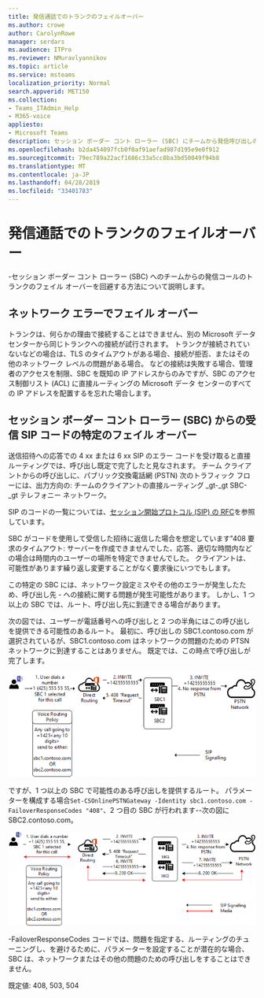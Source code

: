 ```yaml
---
title: 発信通話でのトランクのフェイルオーバー
ms.author: crowe
author: CarolynRowe
manager: serdars
ms.audience: ITPro
ms.reviewer: NMuravlyannikov
ms.topic: article
ms.service: msteams
localization_priority: Normal
search.appverid: MET150
ms.collection:
- Teams_ITAdmin_Help
- M365-voice
appliesto:
- Microsoft Teams
description: セッション ボーダー コント ローラー (SBC) にチームから発信呼び出しのトランクのフェイル オーバーを処理する方法の詳細については、このトピックを参照してください。
ms.openlocfilehash: b2da454097fcb0f0af91aefad987d195e9e0f912
ms.sourcegitcommit: 79ec789a22acf1686c33a5cc8ba3bd50049f94b8
ms.translationtype: MT
ms.contentlocale: ja-JP
ms.lasthandoff: 04/28/2019
ms.locfileid: "33401783"
---
```

# <a name="trunk-failover-on-outbound-calls"></a>発信通話でのトランクのフェイルオーバー

-セッション ボーダー コント ローラー (SBC) へのチームからの発信コールのトランクのフェイル オーバーを回避する方法について説明します。

## <a name="failover-on-network-errors"></a>ネットワーク エラーでフェイル オーバー

トランクは、何らかの理由で接続することはできません、別の Microsoft データ センターから同じトランクへの接続が試行されます。 トランクが接続されていないなどの場合は、TLS のタイムアウトがある場合、接続が拒否、またはその他のネットワーク レベルの問題がある場合。
などの接続は失敗する場合、管理者のアクセスを制限、SBC を既知の IP アドレスからのみですが、SBC のアクセス制御リスト (ACL) に直接ルーティングの Microsoft データ センターのすべての IP アドレスを配置するを忘れた場合します。 

## <a name="failover-of-specific-sip-codes-received-from-the-session-border-controller-sbc"></a>セッション ボーダー コント ローラー (SBC) からの受信 SIP コードの特定のフェイル オーバー

送信招待への応答での 4 xx または 6 xx SIP のエラー コードを受け取ると直接ルーティングでは、呼び出し既定で完了したと見なされます。 チーム クライアントからの呼び出しに、パブリック交換電話網 (PSTN) 次のトラフィック フローには、出力方向の: チームのクライアントの直接ルーティング _gt-_gt SBC-_gt テレフォニー ネットワーク。

SIP のコードの一覧については、[セッション開始プロトコル (SIP) の RFC](https://tools.ietf.org/html/rfc3261)を参照しています。

SBC がコードを使用して受信した招待に返信した場合を想定しています"408 要求のタイムアウト: サーバーを作成できませんでした、応答、適切な時間内などの場合は時間内のユーザーの場所を特定できませんでした。 クライアントは、可能性があります繰り返し変更することがなく要求後にいつでもします。

この特定の SBC には、ネットワーク設定ミスやその他のエラーが発生したため、呼び出し先 - への接続に関する問題が発生可能性があります。 しかし、1 つ以上の SBC では、ルート、呼び出し先に到達できる場合があります。

次の図では、ユーザーが電話番号への呼び出しと 2 つの半角にはこの呼び出しを提供できる可能性のあるルート。 最初に、呼び出しの SBC1.contoso.com が選択されているが、SBC1.contoso.com はネットワークの問題のための PTSN ネットワークに到達することはありません。
既定では、この時点で呼び出しが完了します。 
 
![PSTN ネットワーク上の問題のために到達できない SBC を示しています。](media/direct-routing-failover-response-codes1.png)

ですが、1 つ以上の SBC で可能性のある呼び出しを提供するルート。
パラメーターを構成する場合`Set-CSOnlinePSTNGateway -Identity sbc1.contoso.com -FailoverResponseCodes "408"`、2 つ目の SBC が行われます--次の図に SBC2.contoso.com。

![2 つ目の SBC へのルーティングを示しています](media/direct-routing-failover-response-codes2.png)

-FailoverResponseCodes コードでは、問題を指定する、ルーティングのチューニングし、を避けるために、パラメーターを設定することが潜在的な場合、SBC は、ネットワークまたはその他の問題のための呼び出しをすることはできません。

既定値: 408, 503, 504

